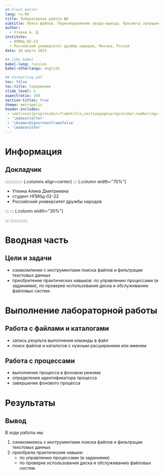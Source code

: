 ```yaml
---
## Front matter
lang: ru-RU
title: Лабораторная работа №6
subtitle: Поиск файлов. Перенаправление ввода-вывода. Просмотр запущенных процессов
author:
  - Уткина А. Д.
institute:
  - НПИбд-02-22
  - Российский университет дружбы народов, Москва, Россия
date: 18 марта 2023

## i18n babel
babel-lang: russian
babel-otherlangs: english

## Formatting pdf
toc: false
toc-title: Содержание
slide_level: 2
aspectratio: 169
section-titles: true
theme: metropolis
header-includes:
 - \metroset{progressbar=frametitle,sectionpage=progressbar,numbering=fraction}
 - '\makeatletter'
 - '\beamer@ignorenonframefalse'
 - '\makeatother'
---
```


# Информация

## Докладчик

:::::::::::::: {.columns align=center}
::: {.column width="70%"}

  * Уткина Алина Дмитриевна
  * студент НПИбд-02-22
  * Российский университет дружбы народов
  
:::
::: {.column width="30%"}


:::
::::::::::::::

# Вводная часть

## Цели и задачи

- ознакомление с инструментами поиска файлов и фильтрации текстовых данных
- приобретение практических навыков: по управлению процессами (и заданиями), по проверке использования диска и обслуживанию файловых систем.

# Выполнение лабораторной работы

## Работа с файлами и каталогами

- запись результа выполнения команды в файл
- поиск файлов и каталогов с нужным расширением или именем

## Работа с процессами

- выполнение процесса в фоновом режиме
- определение идентификатора процесса
- завершение фонового процесса

# Результаты

## Вывод

В ходе работы мы 

1. ознакомились с инструментами поиска файлов и фильтрации текстовых данных 
2. приобрели  практические навыки: 
	- по управлению процессами (и заданиями)
	- по проверке использования диска и обслуживанию файловых систем.


